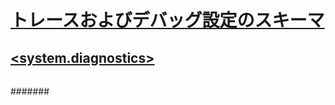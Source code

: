 # [トレースおよびデバッグ設定のスキーマ](index.md)
## [<system.diagnostics>](system-diagnostics-element.md)
### [<assert>](assert-element.md)
### [<performanceCounters>](performancecounters-element.md)
### [<sharedListeners>](sharedlisteners-element.md)
#### [<add>](add-element-for-sharedlisteners.md)
##### [<filter>](filter-element-for-add-for-sharedlisteners.md)
### [<sources>](sources-element.md)
#### [<source>](source-element.md)
##### [<listeners>](listeners-element-for-source.md)
###### [<add>](add-element-for-listeners-for-source.md)
####### [<filter>](filter-element-for-add-for-listeners-for-source.md)
###### [<clear>](clear-element-for-listeners-for-source.md)
###### [<remove>](remove-element-for-listeners-for-source.md)
### [<switches>](switches-element.md)
#### [<add>](add-element-for-switches.md)
### [<trace>](trace-element.md)
#### [<listeners>](listeners-element-for-trace.md)
##### [<add>](add-element-for-listeners-for-trace.md)
###### [<filter>](filter-element-for-add-for-listeners-for-trace.md)
##### [<clear>](clear-element-for-listeners-for-trace.md)
##### [<remove>](remove-element-for-listeners-for-trace.md)
